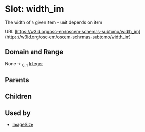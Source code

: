 
# Slot: width_im

The width of a given item - unit depends on item

URI: [https://w3id.org/osc-em/oscem-schemas-subtomo/width_im](https://w3id.org/osc-em/oscem-schemas-subtomo/width_im)


## Domain and Range

None &#8594;  <sub>0..1</sub> [Integer](types/Integer.md)

## Parents


## Children


## Used by

 * [ImageSize](ImageSize.md)
